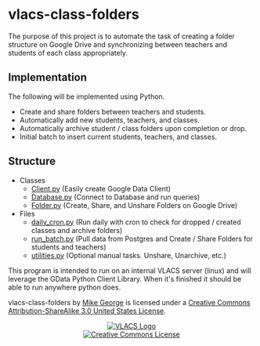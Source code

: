 # vlacs-class-folders #

The purpose of this project is to automate the task of creating a folder structure on Google Drive and synchronizing
between teachers and students of each class appropriately.

## Implementation ##

The following will be implemented using Python.

* Create and share folders between teachers and students.
* Automatically add new students, teachers, and classes.
* Automatically archive student / class folders upon completion or drop.
* Initial batch to insert current students, teachers, and classes.

## Structure ##
* Classes
  + [Client.py](https://github.com/vlacs/vlacs-class-folders/blob/master/Classes/Client.py)     (Easily create Google Data Client)
  + [Database.py](https://github.com/vlacs/vlacs-class-folders/blob/master/Classes/Database.py)   (Connect to Database and run queries)
  + [Folder.py](https://github.com/vlacs/vlacs-class-folders/blob/master/Classes/Folder.py)     (Create, Share, and Unshare Folders on Google Drive)
* Files
  + [daily_cron.py](https://github.com/vlacs/vlacs-class-folders/blob/master/daily_cron.py) (Run daily with cron to check for dropped / created classes and archive folders)
  + [run_batch.py](https://github.com/vlacs/vlacs-class-folders/blob/master/run_batch.py)  (Pull data from Postgres and Create / Share Folders for students and teachers)
  + [utilities.py](https://github.com/vlacs/vlacs-class-folders/blob/master/utilities.py)  (Optional manual tasks. Unshare, Unarchive, etc.)

This program is intended to run on an internal VLACS server (linux) and will leverage the GData Python Client Library.
When it's finished it should be able to run anywhere python does.

vlacs-class-folders by [Mike George](http://mikegeorge.org) is licensed under a [Creative Commons Attribution-ShareAlike 3.0 United States License](http://creativecommons.org/licenses/by-sa/3.0/us/deed.en_US).

<p align="center"><a href="http://vlacs.org/" target="_blank"><img src="http://vlacs.org/images/VLACS_logo_no_dep_website.png" alt="VLACS Logo"/></a><br /><a rel="license" href="http://creativecommons.org/licenses/by-sa/3.0/us/deed.en_US"><img alt="Creative Commons License" style="border-width:0" src="http://i.creativecommons.org/l/by-sa/3.0/us/88x31.png" /></a></p>

